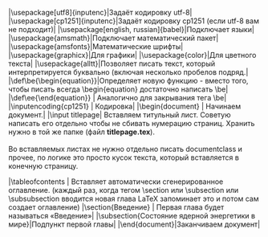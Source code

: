 |\usepackage[utf8]{inputenc}|Задаёт кодировку utf-8|
|\usepackage[cp1251]{inputenc}|Задаёт кодировку cp1251 (если utf-8 вам не подходит)|
|\usepackage[english, russian]{babel}|Подключает языки|
|\usepackage{amsmath}|Подключает математический пакет|
|\usepackage{amsfonts}|Математические шрифты|
|\usepackage{graphicx}|Для графики|
|\usepackage{color}|Для цветного текста|
|\usepackage{alltt}|Позволяет писать текст, который интерпретируется буквально (включая несколько пробелов подряд.|
|\def\be{\begin{equation}}|Определяет новую функцию - вместо того, чтобы писать всегда \begin{equation} достаточно написать \be|
|\def\ee{\end{equation}} | Aналогично для закрывания тега \be|
|\inputencoding{cp1251} | Кодировка|
|\begin{document} | Начинаем документ.|
|\input titlepage| Вставляем титульный лист. Советую написать его отдельно чтобы не сбивать нумерацию страниц. Хранить нужно в той же папке (файл **titlepage.tex**).  <br>  <br>Во вставляемых листах не нужно отдельно писать documentclass и прочее, по логике это просто кусок текста, который вставляется в конечную страницу.

|\tableofcontents | Вставляет автоматически сгенерированное оглавление. (каждый раз, когда тегом \section или \subsection или \subsubsection вводится новая глава LaTeX запоминает это и потом сам создает оглавление)
|\section{Введение} | Первая глава будет называться «Введение»|
|\subsection{Состояние ядерной энергетики в мире}|Подпункт первой главы|
|\end{document}|Заканчиваем документ|